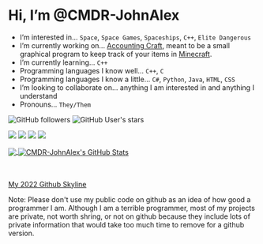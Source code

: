 # Hi, I’m @CMDR-JohnAlex
- I’m interested in... `Space`, `Space Games`, `Spaceships`, `C++`, `Elite Dangerous`
- I’m currently working on... [Accounting Craft](https://github.com/CMDR-JohnAlex/AccountingCraft), meant to be a small graphical program to keep track of your items in [Minecraft](https://www.minecraft.net/).
- I’m currently learning... `C++`
- Programming languages I know well... `C++`, `C`
- Programming languages I know a little... `C#`, `Python`, `Java`, `HTML`, `CSS`
- I’m looking to collaborate on... anything I am interested in and anything I understand
- Pronouns... `They/Them`
<!-- - How to reach me... -->

![GitHub followers](https://img.shields.io/github/followers/CMDR-JohnAlex?style=social)
![GitHub User's stars](https://img.shields.io/github/stars/CMDR-JohnAlex?style=social)
<!-- ![visitors](https://visitor-badge-reloaded.herokuapp.com/badge?page_id=CMDR-JohnAlex.CMDR-JohnAlex&color=2bbc8a) -->
![](https://img.shields.io/badge/OS-Windows_11-informational?style=flat&logo=windows&logoColor=white&color=2bbc8a)
![](https://img.shields.io/badge/Editor-Visual_Studio_Community_2022-informational?style=flat&logo=visual-studio-code&logoColor=white&color=2bbc8a)
![](https://img.shields.io/badge/Code-C++-informational?style=flat&logo=cplusplus&logoColor=white&color=2bbc8a)
![](https://img.shields.io/badge/Tools-Github-informational?style=flat&logo=github&logoColor=white&color=2bbc8a)

<a href="https://github.com/CMDR-JohnAlex/CMDR-JohnAlex">
	<img align="center" src="https://github-readme-stats.vercel.app/api/top-langs/?username=CMDR-JohnAlex&langs_count=3&theme=radical&hide=C" /> <!-- &layout=compact -->
</a>
<a href="https://github.com/CMDR-JohnAlex/CMDR-JohnAlex">
	<img align="center" src="https://github-readme-stats.vercel.app/api?username=CMDR-JohnAlex&show_icons=true&line_height=27&theme=radical&count_private=true" alt="CMDR-JohnAlex's GitHub Stats" />
</a>

<!--<a href="https://github.com/CMDR-JohnAlex/Windows95Maze">
	<img align="center" src="https://github-readme-stats.vercel.app/api/pin/?username=CMDR-JohnAlex&repo=Windows95Maze&show_icons=true&theme=radical" />
</a>
</a>
<a href="https://github.com/CMDR-JohnAlex/SimpleLogger">
	<img align="center" src="https://github-readme-stats.vercel.app/api/pin/?username=CMDR-JohnAlex&repo=SimpleLogger&show_icons=true&theme=radical" />
</a>-->

<br />
<br />
<br />

<a href="https://skyline.github.com/CMDR-JohnAlex/2022" title="2022 Github Skyline">My 2022 Github Skyline</a>

<p>Note: Please don't use my public code on github as an idea of how good a programmer I am. Although I am a terrible programmer, most of my projects are private, not worth shring, or not on github because they include lots of private information that would take too much time to remove for a github version.</p>
